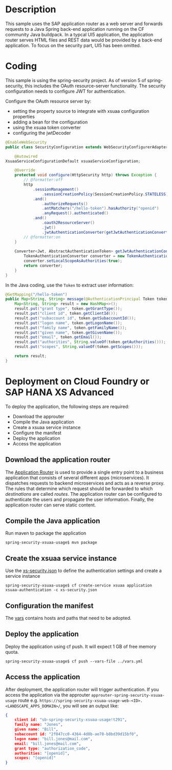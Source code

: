 # Description
This sample uses the SAP application router as a web server and forwards requests to a Java Spring back-end application running on the CF community Java buildpack.
In a typcal UI5 application, the application router serves HTML files and REST data would be provided by a back-end application. To focus on the security part, UI5 has been omitted.

# Coding
This sample is using the spring-security project. As of version 5 of spring-security, this includes the OAuth resource-server functionality. The security configuration needs to configure JWT for authentication.


Configure the OAuth resource server by:
- setting the property source to integrate with xsuaa configuration properties
- adding a bean for the configuration
- using the xsuaa token converter
- configuring  the jwtDecoder

```java
@EnableWebSecurity
public class SecurityConfiguration extends WebSecurityConfigurerAdapter {

    @Autowired
XsuaaServiceConfigurationDefault xsuaaServiceConfiguration;

    @Override
    protected void configure(HttpSecurity http) throws Exception {
        // @formatter:off
        http
            .sessionManagement()
                .sessionCreationPolicy(SessionCreationPolicy.STATELESS) // session is created by approuter 
            .and()
                .authorizeRequests()
                .antMatchers("/hello-token").hasAuthority("openid")
                .anyRequest().authenticated()
            .and()
                .oauth2ResourceServer()
                .jwt()
                .jwtAuthenticationConverter(getJwtAuthenticationConverter());
        // @formatter:on
    }
    
    Converter<Jwt, AbstractAuthenticationToken> getJwtAuthenticationConverter() {
        TokenAuthenticationConverter converter = new TokenAuthenticationConverter(xsuaaServiceConfiguration);
        converter.setLocalScopeAsAuthorities(true);
        return converter;
    }
}
```

In the Java coding, use the `Token` to extract user information:

```java
@GetMapping("/hello-token")
public Map<String, String> message(@AuthenticationPrincipal Token token) {
    Map<String, String> result = new HashMap<>();
    result.put("grant type", token.getGrantType());
    result.put("client id", token.getClientId());
    result.put("subaccount id", token.getSubaccountId());
    result.put("logon name", token.getLogonName());
    result.put("family name", token.getFamilyName());
    result.put("given name", token.getGivenName());
    result.put("email", token.getEmail());
    result.put("authorities", String.valueOf(token.getAuthorities()));
    result.put("scopes", String.valueOf(token.getScopes()));

    return result;
}
```
# Deployment on Cloud Foundry or SAP HANA XS Advanced
To deploy the application, the following steps are required:
- Download the approuter
- Compile the Java application
- Create a xsuaa service instance
- Configure the manifest
- Deploy the application
- Access the application

## Download the application router
The [Application Router](./approuter/package.json) is used to provide a single entry point to a business application that consists of several different apps (microservices). It dispatches requests to backend microservices and acts as a reverse proxy. The rules that determine which request should be forwarded to which _destinations_ are called _routes_. The application router can be configured to authenticate the users and propagate the user information. Finally, the application router can serve static content.

## Compile the Java application
Run maven to package the application
```shell
spring-security-xsuaa-usage$ mvn package
```
## Create the xsuaa service instance
Use the [xs-security.json](./xs-security.json) to define the authentication settings and create a service instance
```shell
spring-security-xsuaa-usage$ cf create-service xsuaa application xsuaa-authentication -c xs-security.json
```
## Configuration the manifest
The [vars](../vars.yml) contains hosts and paths that need to be adopted.

## Deploy the application
Deploy the application using cf push. It will expect 1 GB of free memory quota.

```shell
spring-security-xsuaa-usage$ cf push --vars-file ../vars.yml
```

## Access the application
After deployment, the application router will trigger authentication. If you access the application via the approuter `approuter-spring-security-xsuaa-usage` route e.g. `https://spring-security-xsuaa-usage-web-<ID>.<LANDSCAPE_APPS_DOMAIN>/`, you will see an output like:
```json
{
    client id: "sb-spring-security-xsuaa-usage!t291",
    family name: "Jones",
    given name: "Bill",
    subaccount id: "2f047cc0-4364-4d8b-ae70-b8bd39d15bf0",
    logon name: "bill.jones@mail.com",
    email: "bill.jones@mail.com",
    grant type: "authorization_code",
    authorities: "[openid]",
    scopes: "[openid]"
}
```


